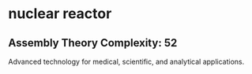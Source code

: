 # nuclear reactor

## Assembly Theory Complexity: 52
Advanced technology for medical, scientific, and analytical applications.
